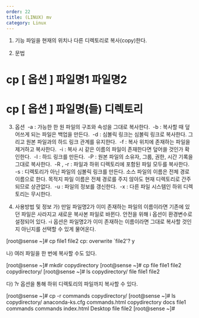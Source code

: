 ```yaml
---
order: 22
title: (LINUX) mv
category: Linux
---
```


1. 기능
파일을 현재의 위치나 다른 디렉토리로 복사(copy)한다. 

2. 문법 
# cp [ 옵션 ] 파일명1 파일명2 
# cp [ 옵션 ] 파일명(들) 디렉토리 

3. 옵션 
-a : 가능한 한 원 파일의 구조와 속성을 그대로 복사한다. 
-b : 복사할 때 덮어쓰게 되는 파일은 백업을 만든다. 
-d : 심볼릭 링크는 심볼릭 링크로 복사한다. 그리고 원본 파일과의 하드 링크 관계를 유지한다. 
-f : 복사 위치에 존재하는 파일을 제거하고 복사한다. 
-i : 복사 시 같은 이름의 파일이 존재한다면 덮어쓸 것인가 확인한다. 
-I : 하드 링크를 만든다. 
-P : 원본 파일의 소유자, 그룹, 권한, 시간 기록을 그대로 복사한다. 
-R , -r : 파일과 하위 디렉토리에 포함된 파일 모두를 복사한다. 
-s : 디렉토리가 아닌 파일의 심볼릭 링크를 만든다. 소스 파일의 이름은 전체 경로 이름으로 한다. 목적지 파일 이름은 전체 경로를 주지 않아도 현재 디렉토리로 간주되므로 상관없다. 
-u : 파일의 정보를 갱신한다. 
-x : 다른 파일 시스템인 하위 디렉토리는 무시한다. 

4. 사용방법 및 정보
가) 만일 파일명2가 이미 존재하는 파일의 이름이라면 기존에 있던 파일은 사라지고 새로운 복사본 파일로 바뀐다. 안전을 위해 i 옵션이 환경변수로 설정되어 있다. -i 옵션은 파일명2가 이미 존재하는 이름이라면 그대로 복사할 것인지 아닌지를 선택할 수 있게 물어온다. 

<shell>
[root@sense ~]# cp file1 file2
cp: overwrite `file2'? y
</shell>

나) 여러 파일을 한 번에 복사할 수도 있다.

<shell>
[root@sense ~]# mkdir copydirectory
[root@sense ~]# cp file file1 file2 copydirectory/
[root@sense ~]# ls copydirectory/
file file1 file2
</shell>

다) ?r 옵션을 통해 하위 디렉토리의 파일까지 복사할 수 있다.

<shell>
[root@sense ~]# cp -r commands copydirectory/
[root@sense ~]# ls copydirectory/
anaconda-ks.cfg commands.html copydirectory docs file1
commands commands index.html Desktop file file2
[root@sense ~]#
</shell>
